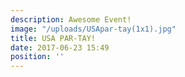 ```yaml
---
description: Awesome Event!
image: "/uploads/USApar-tay(1x1).jpg"
title: USA PAR-TAY!
date: 2017-06-23 15:49
position: ''
---
```

